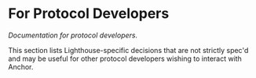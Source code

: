 # For Protocol Developers

_Documentation for protocol developers._

This section lists Lighthouse-specific decisions that are not strictly spec'd and may be useful for
other protocol developers wishing to interact with Anchor.
